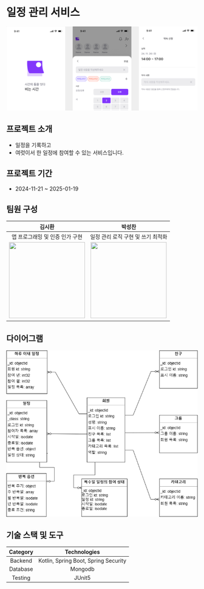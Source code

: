 # 일정 관리 서비스
![app_image.png](docs/app_image.png)

## 프로젝트 소개
- 일정을 기록하고
- 여럿이서 한 일정에 참여할 수 있는 서비스입니다.

## 프로젝트 기간
- 2024-11-21 ~ 2025-01-19

## 팀원 구성

|                                       **김시환**                                        |                                        **박성찬**                                         |
|:------------------------------------------------------------------------------------:|:--------------------------------------------------------------------------------------:|
|                                  앱 프로그래밍 및 인증 인가 구현                                  |                               일정 관리 로직 구현 및 쓰기 최적화                                |
| <img src="http://avatars.githubusercontent.com/u/52437971?v=4" height=200 width=200> | <img src="https://avatars.githubusercontent.com/u/130643312?v=4" height=200 width=200> |

## 다이어그램 
![diagram.png](docs/diagram.png)

## 기술 스택 및 도구

|Category|             Technologies             |
|:------:|:------------------------------------:|
| Backend | Kotlin, Spring Boot, Spring Security |
| Database |               Mongodb                |
| Testing |                JUnit5                |
